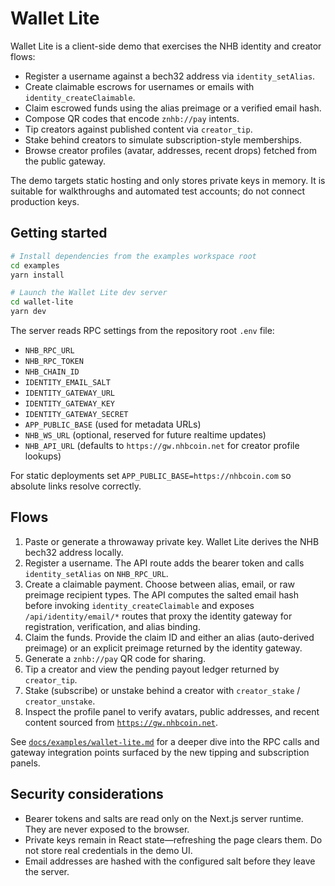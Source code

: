 # Wallet Lite

Wallet Lite is a client-side demo that exercises the NHB identity and creator flows:

* Register a username against a bech32 address via `identity_setAlias`.
* Create claimable escrows for usernames or emails with `identity_createClaimable`.
* Claim escrowed funds using the alias preimage or a verified email hash.
* Compose QR codes that encode `znhb://pay` intents.
* Tip creators against published content via `creator_tip`.
* Stake behind creators to simulate subscription-style memberships.
* Browse creator profiles (avatar, addresses, recent drops) fetched from the public gateway.

The demo targets static hosting and only stores private keys in memory. It is suitable for
walkthroughs and automated test accounts; do not connect production keys.

## Getting started

```bash
# Install dependencies from the examples workspace root
cd examples
yarn install

# Launch the Wallet Lite dev server
cd wallet-lite
yarn dev
```

The server reads RPC settings from the repository root `.env` file:

* `NHB_RPC_URL`
* `NHB_RPC_TOKEN`
* `NHB_CHAIN_ID`
* `IDENTITY_EMAIL_SALT`
* `IDENTITY_GATEWAY_URL`
* `IDENTITY_GATEWAY_KEY`
* `IDENTITY_GATEWAY_SECRET`
* `APP_PUBLIC_BASE` (used for metadata URLs)
* `NHB_WS_URL` (optional, reserved for future realtime updates)
* `NHB_API_URL` (defaults to `https://gw.nhbcoin.net` for creator profile lookups)

For static deployments set `APP_PUBLIC_BASE=https://nhbcoin.com` so absolute links resolve correctly.

## Flows

1. Paste or generate a throwaway private key. Wallet Lite derives the NHB bech32 address locally.
2. Register a username. The API route adds the bearer token and calls `identity_setAlias` on
   `NHB_RPC_URL`.
3. Create a claimable payment. Choose between alias, email, or raw preimage recipient types. The
   API computes the salted email hash before invoking `identity_createClaimable` and exposes
   `/api/identity/email/*` routes that proxy the identity gateway for registration, verification,
   and alias binding.
4. Claim the funds. Provide the claim ID and either an alias (auto-derived preimage) or an explicit
   preimage returned by the identity gateway.
5. Generate a `znhb://pay` QR code for sharing.
6. Tip a creator and view the pending payout ledger returned by `creator_tip`.
7. Stake (subscribe) or unstake behind a creator with `creator_stake` / `creator_unstake`.
8. Inspect the profile panel to verify avatars, public addresses, and recent content sourced from [`https://gw.nhbcoin.net`](https://gw.nhbcoin.net).

See [`docs/examples/wallet-lite.md`](../../docs/examples/wallet-lite.md) for a deeper dive into the RPC calls and gateway integration points surfaced by the new tipping and subscription panels.

## Security considerations

* Bearer tokens and salts are read only on the Next.js server runtime. They are never exposed to the
  browser.
* Private keys remain in React state—refreshing the page clears them. Do not store real credentials
  in the demo UI.
* Email addresses are hashed with the configured salt before they leave the server.
